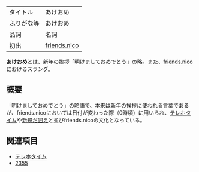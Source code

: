 <div>

|            |                                              |
|------------|----------------------------------------------|
| タイトル   | あけおめ                                     |
| ふりがな等 | あけおめ                                     |
| 品詞       | 名詞                                         |
| 初出       | [friends.nico](/Friends.nico "Friends.nico") |

  
**あけおめ**とは、新年の挨拶「明けましておめでとう」の略。また、[friends.nico](/Friends.nico "Friends.nico")におけるスラング。

## 概要

「明けましておめでとう」の略語で、本来は新年の挨拶に使われる言葉であるが、friends.nicoにおいては日付が変わった際（0時頃）に用いられ、[テレホタイム](/index.php?title=%E3%83%86%E3%83%AC%E3%83%9B%E3%82%BF%E3%82%A4%E3%83%A0&action=edit&redlink=1 "テレホタイム (存在しないページ)")や[新規だ囲え](/%E6%96%B0%E8%A6%8F%E3%81%A0%E5%9B%B2%E3%81%88 "新規だ囲え")と並びfriends.nicoの文化となっている。

## 関連項目

-   [テレホタイム](/index.php?title=%E3%83%86%E3%83%AC%E3%83%9B%E3%82%BF%E3%82%A4%E3%83%A0&action=edit&redlink=1 "テレホタイム (存在しないページ)")
-   [2355](/index.php?title=2355&action=edit&redlink=1 "2355 (存在しないページ)")

</div>
